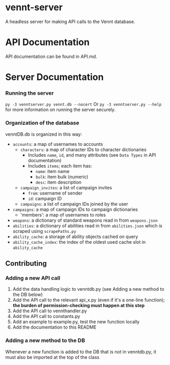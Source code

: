 # vennt-server

A headless server for making API calls to the Vennt database.

# API Documentation

API documentation can be found in API.md.

# Server Documentation

### Running the server

`py -3 venntserver.py vennt.db --nocert`
Or `py -3 venntserver.py --help` for more information on running the server securely.

### Organization of the database

venntDB.db is organized in this way:

- `accounts`: a map of usernames to accounts
  - `characters`: a map of character IDs to character dictionaries
    - Includes `name`, `id`, and many attributes (see `Data Types` in API documentation)
    - Includes `items`; each item has:
      - `name`: item name
      - `bulk`: item bulk (numeric)
      - `desc`: item description
  - `campaign_invites`: a list of campaign invites
    - `from`: username of sender
    - `id`: campaign ID
  - `campaigns`: a list of campaign IDs joined by the user
- `campaigns`: a map of campaign IDs to campaign dictionaries
  - 'members': a map of usernames to roles
- `weapons`: a dictionary of standard weapons read in from `weapons.json`
- `abilities`: a dictionary of abilities read in from `abilities.json` which is scraped using `scrapePaths.py`
- `ability_cache`: a storage of ability objects cached on query
- `ability_cache_index`: the index of the oldest used cache slot in `ability_cache`

## Contributing

### Adding a new API call

1. Add the data handling logic to venntdb.py (see Adding a new method to the DB below)
2. Add the API call to the relevant api_x.py (even if it's a one-line function); **the burden of permission-checking must happen at this step**
3. Add the API call to vennthandler.py
4. Add the API call to constants.py
5. Add an example to example.py, test the new function locally
6. Add the documentation to this README

### Adding a new method to the DB

Whenever a new function is added to the DB that is not in venntdb.py, it must also be imported at the top of the class
